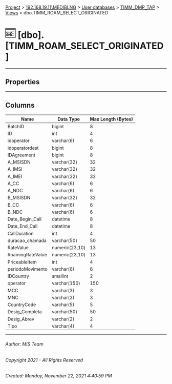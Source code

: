 #### 

[Project](../../../../index.md) > [192.168.19.11\\MEDIBLNG](../../../index.md) > [User databases](../../index.md) > [TIMM_DMP_TAP](../index.md) > [Views](Views.md) > dbo.TIMM_ROAM_SELECT_ORIGINATED

# ![Views](../../../../Images/View32.png) [dbo].[TIMM_ROAM_SELECT_ORIGINATED]

---

## <a name="#properties"></a>Properties



---

## <a name="#columns"></a>Columns

| Name | Data Type | Max Length (Bytes) |
|---|---|---|
| BatchID | bigint | 8 |
| ID | int | 4 |
| idoperator | varchar(6) | 6 |
| idoperatordest | bigint | 8 |
| IDAgreement | bigint | 8 |
| A_MSISDN | varchar(32) | 32 |
| A_IMSI | varchar(32) | 32 |
| A_IMEI | varchar(32) | 32 |
| A_CC | varchar(6) | 6 |
| A_NDC | varchar(6) | 6 |
| B_MSISDN | varchar(32) | 32 |
| B_CC | varchar(6) | 6 |
| B_NDC | varchar(6) | 6 |
| Date_Begin_Call | datetime | 8 |
| Date_End_Call | datetime | 8 |
| CallDuration | int | 4 |
| duracao_chamada | varchar(50) | 50 |
| RateValue | numeric(23,10) | 13 |
| RoamingRateValue | numeric(23,10) | 13 |
| PriceableItem | int | 4 |
| periodoMovimento | varchar(6) | 6 |
| IDCountry | smallint | 2 |
| operator | varchar(150) | 150 |
| MCC | varchar(3) | 3 |
| MNC | varchar(3) | 3 |
| CountryCode | varchar(5) | 5 |
| Desig_Completa | varchar(50) | 50 |
| Desig_Abrev | varchar(2) | 2 |
| Tipo | varchar(4) | 4 |


---

###### Author:  MIS Team

###### Copyright 2021 - All Rights Reserved

###### Created: Monday, November 22, 2021 4:40:59 PM

